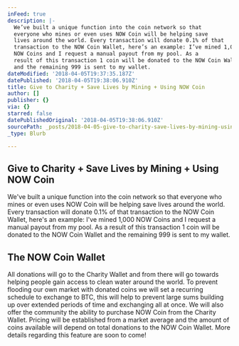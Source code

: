 ```yaml
---
inFeed: true
description: |-
  We’ve built a unique function into the coin network so that 
  everyone who mines or even uses NOW Coin will be helping save 
  lives around the world. Every transaction will donate 0.1% of that 
  transaction to the NOW Coin Wallet, here’s an example: I’ve mined 1,000 
  NOW Coins and I request a manual payout from my pool. As a 
  result of this transaction 1 coin will be donated to the NOW Coin Wallet 
  and the remaining 999 is sent to my wallet.
dateModified: '2018-04-05T19:37:35.187Z'
datePublished: '2018-04-05T19:38:06.910Z'
title: Give to Charity + Save Lives by Mining + Using NOW Coin
author: []
publisher: {}
via: {}
starred: false
datePublishedOriginal: '2018-04-05T19:38:06.910Z'
sourcePath: _posts/2018-04-05-give-to-charity-save-lives-by-mining-using-now-coin.md
_type: Blurb

---
```

## **Give to Charity + Save Lives** by Mining + Using NOW Coin

We've built a unique function into the coin network so that 
everyone who mines or even uses NOW Coin will be helping save 
lives around the world. Every transaction will donate 0.1% of that 
transaction to the NOW Coin Wallet, here's an example: I've mined 1,000 
NOW Coins and I request a manual payout from my pool. As a 
result of this transaction 1 coin will be donated to the NOW Coin Wallet 
and the remaining 999 is sent to my wallet.

## The NOW Coin Wallet

All donations will go to the Charity Wallet and from there will 
go towards helping people gain access to clean water around the world. To prevent flooding our own market with donated 
coins we will set a recurring schedule to exchange to BTC, this will 
help to prevent large sums building up over extended periods of time and
exchanging all at once. We will also offer the community the ability to
purchase NOW Coin from the Charity Wallet. Pricing will be 
established from a market average and the amount of coins available will
depend on total donations to the NOW Coin Wallet. More details regarding
this feature are soon to come!